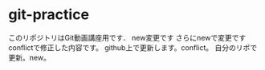 # git-practice
このリポジトリはGit動画講座用です．
new変更です
さらにnewで変更です
conflictで修正した内容です。
github上で更新します。conflict。
自分のリポで更新。new。